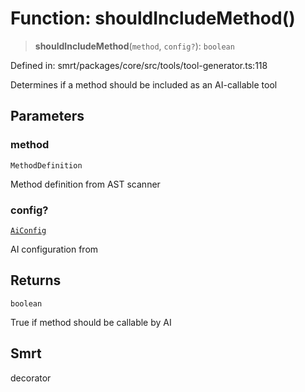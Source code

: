 # Function: shouldIncludeMethod()

> **shouldIncludeMethod**(`method`, `config?`): `boolean`

Defined in: smrt/packages/core/src/tools/tool-generator.ts:118

Determines if a method should be included as an AI-callable tool

## Parameters

### method

`MethodDefinition`

Method definition from AST scanner

### config?

[`AiConfig`](../interfaces/AiConfig.md)

AI configuration from

## Returns

`boolean`

True if method should be callable by AI

## Smrt

decorator
